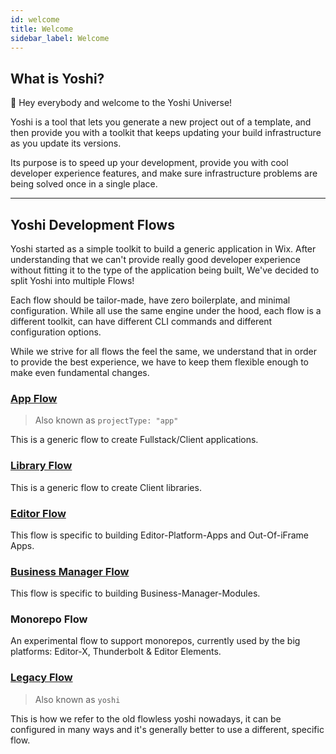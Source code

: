 ```yaml
---
id: welcome
title: Welcome
sidebar_label: Welcome
---
```


## What is Yoshi?

:wave: Hey everybody and welcome to the Yoshi Universe!

Yoshi is a tool that lets you generate a new project out of a template, and then provide you with a toolkit that keeps updating your build infrastructure as you update its versions.

Its purpose is to speed up your development, provide you with cool developer experience features, and make sure infrastructure problems are being solved once in a single place.

---

## Yoshi Development Flows

Yoshi started as a simple toolkit to build a generic application in Wix. After understanding that we can't provide really good developer experience without fitting it to the type of the application being built, We've decided to split Yoshi into multiple Flows!

Each flow should be tailor-made, have zero boilerplate, and minimal configuration. While all use the same engine under the hood, each flow is a different toolkit, can have different CLI commands and different configuration options.

While we strive for all flows the feel the same, we understand that in order to provide the best experience, we have to keep them flexible enough to make even fundamental changes.

### [App Flow](app-flow.md)

> Also known as `projectType: "app"`

This is a generic flow to create Fullstack/Client applications.

### [Library Flow](library-flow.md)

This is a generic flow to create Client libraries.

### [Editor Flow](editor-flow/overview.md)

This flow is specific to building Editor-Platform-Apps and Out-Of-iFrame Apps.

### [Business Manager Flow](business-manager-flow/overview.md)

This flow is specific to building Business-Manager-Modules.

### Monorepo Flow

An experimental flow to support monorepos, currently used by the big platforms: Editor-X, Thunderbolt & Editor Elements.

### [Legacy Flow](legacy-flow.md)

> Also known as `yoshi`

This is how we refer to the old flowless yoshi nowadays, it can be configured in many ways and it's generally better to use a different, specific flow.
